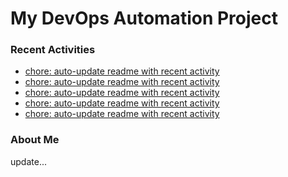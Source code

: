 # My DevOps Automation Project

### Recent Activities
<!-- activity:START -->
- [chore: auto-update readme with recent activity](https://github.com/kaigiii/mybowling-app/commit/e13742821f76188d7ae5b5038b1905fa9af174b5)
- [chore: auto-update readme with recent activity](https://github.com/kaigiii/mybowling-app/commit/078eaff4aa82352a7f86cb8a42db7d1b717dd68f)
- [chore: auto-update readme with recent activity](https://github.com/kaigiii/mybowling-app/commit/ef5e0cd7152ca83ff60ab2ca8d0f2d91f40bb71f)
- [chore: auto-update readme with recent activity](https://github.com/kaigiii/mybowling-app/commit/69fc62dc73d2d995e319d23464d9d1a26551208b)
- [chore: auto-update readme with recent activity](https://github.com/kaigiii/mybowling-app/commit/dcc0edb1aa44a567242158650e202dd9ad75d2b4)
<!-- activity:END -->

### About Me
<!-- MYLINKS:START -->
<!-- MYLINKS:END -->

update...
